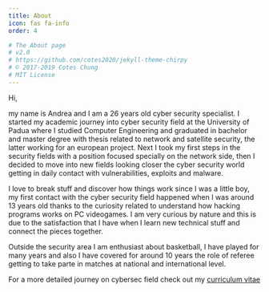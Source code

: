 ```yaml
---
title: About
icon: fas fa-info
order: 4

# The About page
# v2.0
# https://github.com/cotes2020/jekyll-theme-chirpy
# © 2017-2019 Cotes Chung
# MIT License
---
```


Hi,

my name is Andrea and I am a 26 years old cyber security specialist. I started my academic journey into cyber security field at the University of Padua where I studied Computer Engineering and graduated in bachelor and master degree with thesis related to network and satellite security, the latter working for an european project. Next I took my first steps in the security fields with a position focused specially on the network side, then I decided to move into new fields looking closer the cyber security world getting in daily contact with vulnerabilities, exploits and malware. 

I love to break stuff and discover how things work since I was a little boy, my first contact with the cyber security field happened when I was around 13 years old thanks to the curiosity related to understand how hacking programs works on PC videogames. I am very curious by nature and this is due to the satisfaction that I have when I learn new technical stuff and connect the pieces together.

Outside the security area I am enthusiast about basketball, I have played for many years and also I have covered for around 10 years the role of referee getting to take parte in matches at national and international level.

For a more detailed journey on cybersec field check out my [curriculum vitae](/assets/file/CV.pdf)
